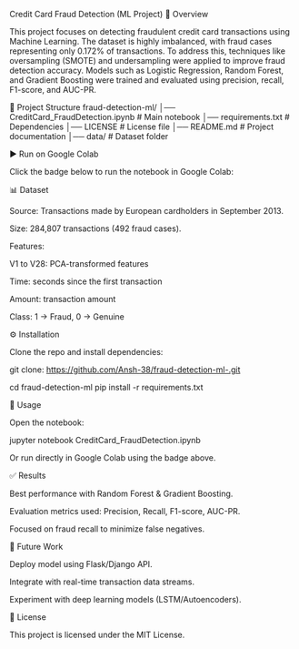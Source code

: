 Credit Card Fraud Detection (ML Project)
📌 Overview

This project focuses on detecting fraudulent credit card transactions using Machine Learning. The dataset is highly imbalanced, with fraud cases representing only 0.172% of transactions. To address this, techniques like oversampling (SMOTE) and undersampling were applied to improve fraud detection accuracy.
Models such as Logistic Regression, Random Forest, and Gradient Boosting were trained and evaluated using precision, recall, F1-score, and AUC-PR.

📂 Project Structure
fraud-detection-ml/
│── CreditCard_FraudDetection.ipynb   # Main notebook
│── requirements.txt                  # Dependencies
│── LICENSE                           # License file
│── README.md                         # Project documentation
│── data/                             # Dataset folder

▶️ Run on Google Colab

Click the badge below to run the notebook in Google Colab:

📊 Dataset

Source: Transactions made by European cardholders in September 2013.

Size: 284,807 transactions (492 fraud cases).

Features:

V1 to V28: PCA-transformed features

Time: seconds since the first transaction

Amount: transaction amount

Class: 1 → Fraud, 0 → Genuine

⚙️ Installation

Clone the repo and install dependencies:

git clone: https://github.com/Ansh-38/fraud-detection-ml-.git

cd fraud-detection-ml
pip install -r requirements.txt

🚀 Usage

Open the notebook:

jupyter notebook CreditCard_FraudDetection.ipynb


Or run directly in Google Colab using the badge above.

✅ Results

Best performance with Random Forest & Gradient Boosting.

Evaluation metrics used: Precision, Recall, F1-score, AUC-PR.

Focused on fraud recall to minimize false negatives.

🔮 Future Work

Deploy model using Flask/Django API.

Integrate with real-time transaction data streams.

Experiment with deep learning models (LSTM/Autoencoders).

📜 License

This project is licensed under the MIT License.
